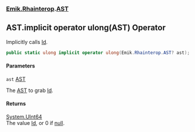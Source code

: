 ### [Emik.Rhainterop](Emik.Rhainterop.md 'Emik.Rhainterop').[AST](AST.md 'Emik.Rhainterop.AST')

## AST.implicit operator ulong(AST) Operator

Implicitly calls [Id](AST.Id.md 'Emik.Rhainterop.AST.Id').

```csharp
public static ulong implicit operator ulong(Emik.Rhainterop.AST? ast);
```
#### Parameters

<a name='Emik.Rhainterop.AST.op_Implicitulong(Emik.Rhainterop.AST).ast'></a>

`ast` [AST](AST.md 'Emik.Rhainterop.AST')

The [AST](AST.md 'Emik.Rhainterop.AST') to grab [Id](AST.Id.md 'Emik.Rhainterop.AST.Id').

#### Returns
[System.UInt64](https://docs.microsoft.com/en-us/dotnet/api/System.UInt64 'System.UInt64')  
The value [Id](AST.Id.md 'Emik.Rhainterop.AST.Id'), or 0 if [null](https://docs.microsoft.com/en-us/dotnet/csharp/language-reference/keywords/null 'https://docs.microsoft.com/en-us/dotnet/csharp/language-reference/keywords/null').